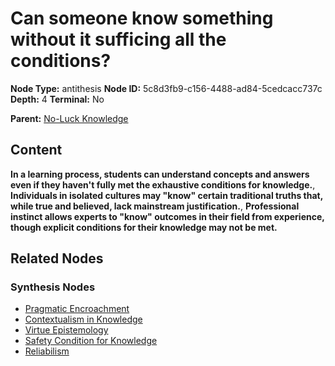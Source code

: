 # Can someone know something without it sufficing all the conditions?

**Node Type:** antithesis
**Node ID:** 5c8d3fb9-c156-4488-ad84-5cedcacc737c
**Depth:** 4
**Terminal:** No

**Parent:** [No-Luck Knowledge](no-luck-knowledge-synthesis-36535539-0fb8-4bd7-8a42-427e858f1985.md)

## Content

**In a learning process, students can understand concepts and answers even if they haven't fully met the exhaustive conditions for knowledge.**, **Individuals in isolated cultures may "know" certain traditional truths that, while true and believed, lack mainstream justification.**, **Professional instinct allows experts to "know" outcomes in their field from experience, though explicit conditions for their knowledge may not be met.**

## Related Nodes

### Synthesis Nodes

- [Pragmatic Encroachment](pragmatic-encroachment-synthesis-d5bd4577-99bb-46f6-a422-54e3af2e85d7.md)
- [Contextualism in Knowledge](contextualism-in-knowledge-synthesis-0ddcd496-ea30-477b-a1f1-00851d0c86b3.md)
- [Virtue Epistemology](virtue-epistemology-synthesis-faee76a5-7f29-4076-a5cb-eec248d46470.md)
- [Safety Condition for Knowledge](safety-condition-for-knowledge-synthesis-fe2270be-b38e-4b70-8cbe-0cb005feda65.md)
- [Reliabilism](reliabilism-synthesis-48b231a9-474d-4e00-b626-a68ddd61bb38.md)
